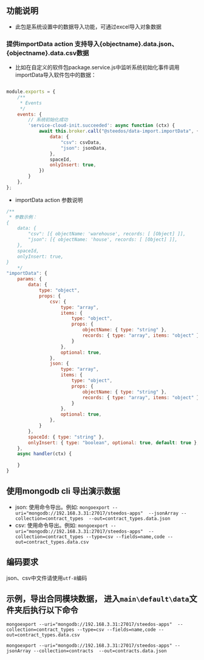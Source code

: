<!--
 * @Author: sunhaolin@hotoa.com
 * @Date: 2021-10-21 09:57:01
 * @LastEditors: 孙浩林 sunhaolin@steedos.com
 * @LastEditTime: 2023-11-14 11:13:54
 * @Description: 
-->
## 功能说明
- 此包是系统设置中的数据导入功能，可通过excel导入对象数据

### 提供importData action 支持导入{objectname}.data.json、{objectname}.data.csv数据

- 比如在自定义的软件包package.service.js中监听系统初始化事件调用importData导入软件包中的数据：

```js

module.exports = {
    /**
     * Events
     */
    events: {
        // 系统初始化成功
        'service-cloud-init.succeeded': async function (ctx) {
            await this.broker.call("@steedos/data-import.importData", {
                data: {
                    "csv": csvData,
                    "json": jsonData,
                },
                spaceId,
                onlyInsert: true,
            })
        }
    },
};
```

- importData action 参数说明
```js
/**
 * 参数示例：
{
    data: {
        "csv": [{ objectName: 'warehouse', records: [ [Object] ]],
        "json": [{ objectName: 'house', records: [ [Object] ]],
    },
    spaceId,
    onlyInsert: true,
}
    */
"importData": {
    params: {
        data: {
            type: "object",
            props: {
                csv: {
                    type: "array",
                    items: {
                        type: "object",
                        props: {
                            objectName: { type: "string" },
                            records: { type: "array", items: "object" },
                        }
                    },
                    optional: true,
                },
                json: {
                    type: "array",
                    items: {
                        type: "object",
                        props: {
                            objectName: { type: "string" },
                            records: { type: "array", items: "object" },
                        }
                    },
                    optional: true,
                },
            }
        },
        spaceId: { type: "string" },
        onlyInsert: { type: "boolean", optional: true, default: true }, // 仅新增，在导入数据之前先检查，如果存在任意一条记录，则不执行导入，默认true，如果是false, 则如果存在则执行更新操作。
    },
    async handler(ctx) {
        
    }
}
```
## 使用mongodb cli 导出演示数据
- json: 使用命令导出。例如: `mongoexport --uri="mongodb://192.168.3.31:27017/steedos-apps"  --jsonArray --collection=contract_types  --out=contract_types.data.json`
- csv: 使用命令导出。例如: `mongoexport --uri="mongodb://192.168.3.31:27017/steedos-apps"  --collection=contract_types --type=csv --fields=name,code --out=contract_types.data.csv`

## 编码要求
json、csv中文件请使用`utf-8`编码

## 示例，导出合同模块数据， 进入`main\default\data`文件夹后执行以下命令
```
mongoexport --uri="mongodb://192.168.3.31:27017/steedos-apps"  --collection=contract_types --type=csv --fields=name,code --out=contract_types.data.csv

mongoexport --uri="mongodb://192.168.3.31:27017/steedos-apps" --jsonArray --collection=contracts  --out=contracts.data.json
```
